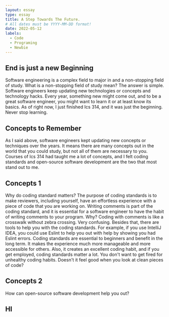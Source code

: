 ```yaml
---
layout: essay
type: essay
title: A Step Towards The Future. 
# All dates must be YYYY-MM-DD format!
date: 2022-05-12
labels:
  - Code
  - Programing
  - Newbie
---
```

## End is just a new Beginning

Software engineering is a complex field to major in and a non-stopping field of study. What is a non-stopping field of study mean? The answer is simple. Software engineers keep updating new technologies or concepts and technology hacks. Every year, something new might come out, and to be a great software engineer, you might want to learn it or at least know its basics. As of right now, I just finished Ics 314, and it was just the beginning. Never stop learning.

## Concepts to Remember
  As I said above, software engineers kept updating new concepts or techniques over the years. It means there are many concepts out in the world that you could study, but not all of them are necessary to you. Courses of Ics 314 had taught me a lot of concepts, and I felt coding standards and open-source software development are the two that most stand out to me. 
  
## Concepts 1
Why do coding standard matters? The purpose of coding standards is to make reviewers, including yourself, have an effortless experience with a piece of code that you are working on. Writing comments is part of the coding standard, and it is essential for a software engineer to have the habit of writing comments to your program. Why? Coding with comments is like a crosswalk without zebra crossing. Very confusing. Besides that, there are tools to help you with the coding standards. For example, if you use IntelliJ IDEA, you could use Eslint to help you out with help by showing you had Eslint errors. Coding standards are essential to beginners and benefit in the long term. It makes the experience much more manageable and more accessible for others. Also, it creates an excellent coding habit, and if you get employed, coding standards matter a lot. You don't want to get fired for unhealthy coding habits. Doesn't it feel good when you look at clean pieces of code? 

## Concepts 2
  How can open-source software development help you out? 
  
 ## HI

